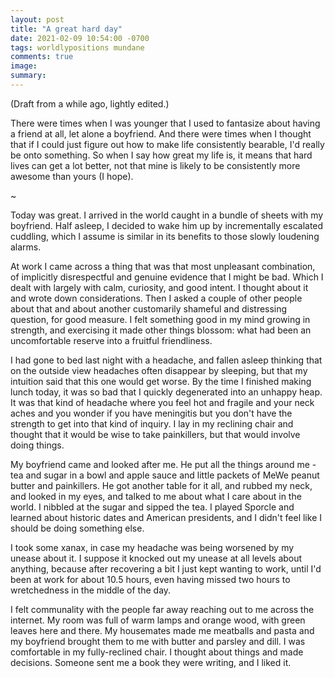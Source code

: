```yaml
---
layout: post
title: "A great hard day"
date: 2021-02-09 10:54:00 -0700
tags: worldlypositions mundane
comments: true
image:
summary:
---
```

(Draft from a while ago, lightly edited.)

There were times when I was younger that I used to fantasize about having a friend at all, let alone a boyfriend. And there were times when I thought that if I could just figure out how to make life consistently bearable, I'd really be onto something. So when I say how great my life is, it means that hard lives can get a lot better, not that mine is likely to be consistently more awesome than yours (I hope).

~

Today was great. I arrived in the world caught in a bundle of sheets with my boyfriend. Half asleep, I decided to wake him up by incrementally escalated cuddling, which I assume is similar in its benefits to those slowly loudening alarms.<!--ex-->

At work I came across a thing that was that most unpleasant combination, of implicitly disrespectful and genuine evidence that I might be bad. Which I dealt with largely with calm, curiosity, and good intent. I thought about it and wrote down considerations. Then I asked a couple of other people about that and about another customarily shameful and distressing question, for good measure. I felt something good in my mind growing in strength, and exercising it made other things blossom: what had been an uncomfortable reserve into a fruitful friendliness.

I had gone to bed last night with a headache, and fallen asleep thinking that on the outside view headaches often disappear by sleeping, but that my intuition said that this one would get worse. By the time I finished making lunch today, it was so bad that I quickly degenerated into an unhappy heap. It was that kind of headache where you feel hot and fragile and your neck aches and you wonder if you have meningitis but you don't have the strength to get into that kind of inquiry. I lay in my reclining chair and thought that it would be wise to take painkillers, but that would involve doing things.

My boyfriend came and looked after me. He put all the things around me - tea and sugar in a bowl and apple sauce and little packets of MeWe peanut butter and painkillers. He got another table for it all, and rubbed my neck, and looked in my eyes, and talked to me about what I care about in the world. I nibbled at the sugar and sipped the tea. I played Sporcle and learned about historic dates and American presidents, and I didn't feel like I should be doing something else.

I took some xanax, in case my headache was being worsened by my unease about it. I suppose it knocked out my unease at all levels about anything, because after recovering a bit I just kept wanting to work, until I'd been at work for about 10.5 hours, even having missed two hours to wretchedness in the middle of the day.

I felt communality with the people far away reaching out to me across the internet. My room was full of warm lamps and orange wood, with green leaves here and there. My housemates made me meatballs and pasta and my boyfriend brought them to me with butter and parsley and dill. I was comfortable in my fully-reclined chair. I thought about things and made decisions. Someone sent me a book they were writing, and I liked it.
